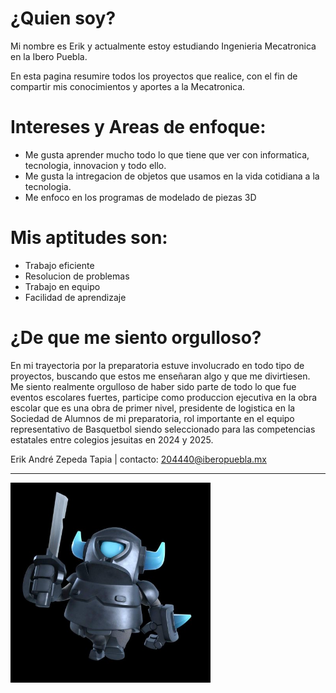 # ¿Quien soy?
Mi nombre es Erik y actualmente estoy estudiando Ingenieria Mecatronica en la Ibero Puebla.

En esta pagina resumire todos los proyectos que realice, con el fin de compartir mis conocimientos y aportes a la Mecatronica.
# Intereses y Areas de enfoque:
- Me gusta aprender mucho todo lo que tiene que ver con informatica, tecnologia, innovacion y todo ello.
- Me gusta la intregacion de objetos que usamos en la vida cotidiana a la tecnologia.
- Me enfoco en los programas de modelado de piezas 3D

# Mis aptitudes son:
- Trabajo eficiente 
- Resolucion de problemas 
- Trabajo en equipo 
- Facilidad de aprendizaje

# ¿De que me siento orgulloso?
En mi trayectoria por la preparatoria estuve involucrado en todo tipo de proyectos, buscando que estos me enseñaran algo y que me divirtiesen.
Me siento realmente orgulloso de haber sido parte de todo lo que fue eventos escolares fuertes, participe como produccion ejecutiva en la obra escolar que es una obra de primer nivel, presidente de logistica en la Sociedad de Alumnos de mi preparatoria, rol importante en el equipo representativo de Basquetbol siendo seleccionado para las competencias estatales entre colegios jesuitas en 2024 y 2025.

 Erik André Zepeda Tapia | contacto: 204440@iberopuebla.mx 

 ---
 
<img src="../recursos/imgs/IMG_7211.JPG" alt="Diagrama del sistema" width="320">
